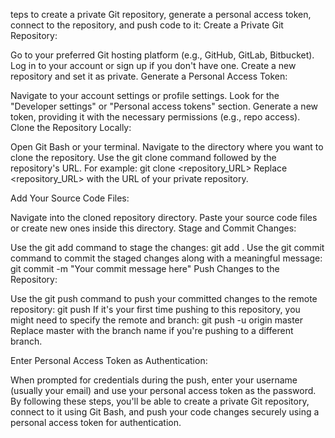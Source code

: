 teps to create a private Git repository, generate a personal access token, connect to the repository, and push code to it:
Create a Private Git Repository:

Go to your preferred Git hosting platform (e.g., GitHub, GitLab, Bitbucket).
Log in to your account or sign up if you don't have one.
Create a new repository and set it as private.
Generate a Personal Access Token:

Navigate to your account settings or profile settings.
Look for the "Developer settings" or "Personal access tokens" section.
Generate a new token, providing it with the necessary permissions (e.g., repo access).
Clone the Repository Locally:

Open Git Bash or your terminal.
Navigate to the directory where you want to clone the repository.
Use the git clone command followed by the repository's URL. For example:
git clone <repository_URL>
Replace <repository_URL> with the URL of your private repository.

Add Your Source Code Files:

Navigate into the cloned repository directory.
Paste your source code files or create new ones inside this directory.
Stage and Commit Changes:

Use the git add command to stage the changes:
git add .
Use the git commit command to commit the staged changes along with a meaningful message:
git commit -m "Your commit message here"
Push Changes to the Repository:

Use the git push command to push your committed changes to the remote repository:
git push
If it's your first time pushing to this repository, you might need to specify the remote and branch:
git push -u origin master
Replace master with the branch name if you're pushing to a different branch.

Enter Personal Access Token as Authentication:

When prompted for credentials during the push, enter your username (usually your email) and use your personal access token as the password.
By following these steps, you'll be able to create a private Git repository, connect to it using Git Bash, and push your code changes securely using a personal access token for authentication.